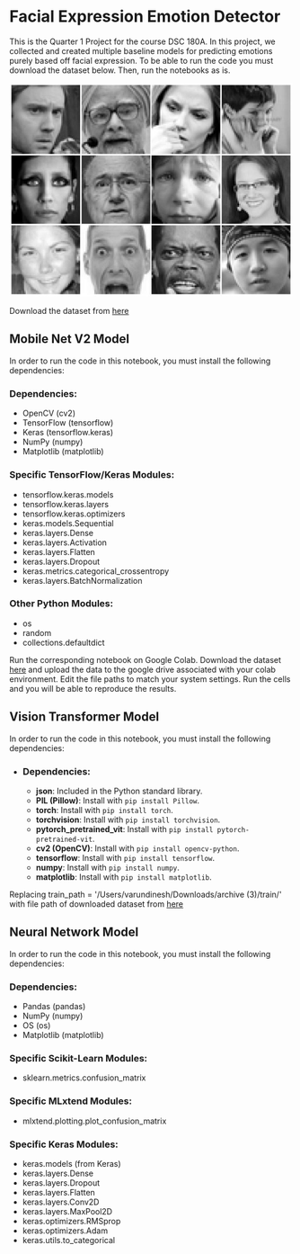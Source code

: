 # Facial Expression Emotion Detector

This is the Quarter 1 Project for the course DSC 180A. In this project, we collected and created multiple baseline models for predicting emotions purely based off facial expression. To be able to run the code you must download the dataset below. Then, run the notebooks as is. 

![fer_img](img.jpg)

Download the dataset from [here](https://paperswithcode.com/dataset/fer2013)

## Mobile Net V2 Model

In order to run the code in this notebook, you must install the following dependencies:

### Dependencies:
- OpenCV (cv2)
- TensorFlow (tensorflow)
- Keras (tensorflow.keras)
- NumPy (numpy)
- Matplotlib (matplotlib)

### Specific TensorFlow/Keras Modules:
- tensorflow.keras.models
- tensorflow.keras.layers
- tensorflow.keras.optimizers
- keras.models.Sequential
- keras.layers.Dense
- keras.layers.Activation
- keras.layers.Flatten
- keras.layers.Dropout
- keras.metrics.categorical_crossentropy
- keras.layers.BatchNormalization

### Other Python Modules:
- os
- random
- collections.defaultdict

Run the corresponding notebook on Google Colab. Download the dataset [here](https://paperswithcode.com/dataset/fer2013) and upload the data to the google drive associated with your colab environment. Edit the file paths to match your system settings. Run the cells and you will be able to reproduce the results.


## Vision Transformer Model

In order to run the code in this notebook, you must install the following dependencies:

- ### Dependencies:
  - **json**: Included in the Python standard library.
  - **PIL (Pillow)**: Install with `pip install Pillow`.
  - **torch**: Install with `pip install torch`.
  - **torchvision**: Install with `pip install torchvision`.
  - **pytorch_pretrained_vit**: Install with `pip install pytorch-pretrained-vit`.
  - **cv2 (OpenCV)**: Install with `pip install opencv-python`.
  - **tensorflow**: Install with `pip install tensorflow`.
  - **numpy**: Install with `pip install numpy`.
  - **matplotlib**: Install with `pip install matplotlib`.
 
Replacing train_path = '/Users/varundinesh/Downloads/archive (3)/train/' with file path of downloaded dataset from [here](https://paperswithcode.com/dataset/fer2013)

## Neural Network Model

In order to run the code in this notebook, you must install the following dependencies:

### Dependencies:
- Pandas (pandas)
- NumPy (numpy)
- OS (os)
- Matplotlib (matplotlib)

### Specific Scikit-Learn Modules:
- sklearn.metrics.confusion_matrix

### Specific MLxtend Modules:
- mlxtend.plotting.plot_confusion_matrix

### Specific Keras Modules:
- keras.models (from Keras)
- keras.layers.Dense
- keras.layers.Dropout
- keras.layers.Flatten
- keras.layers.Conv2D
- keras.layers.MaxPool2D
- keras.optimizers.RMSprop
- keras.optimizers.Adam
- keras.utils.to_categorical

